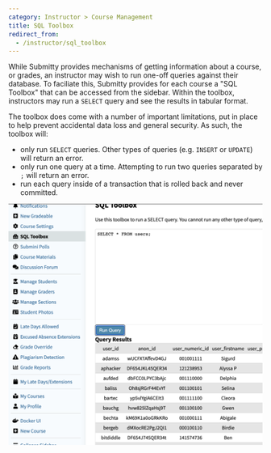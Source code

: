 ```yaml
---
category: Instructor > Course Management
title: SQL Toolbox
redirect_from:
  - /instructor/sql_toolbox
---
```


While Submitty provides mechanisms of getting information about a course, or grades, an
instructor may wish to run one-off queries against their database. To faciliate this,
Submitty provides for each course a "SQL Toolbox" that can be accessed from the
sidebar. Within the toolbox, instructors may run a `SELECT` query and see the results
in tabular format.

The toolbox does come with a number of important limitations, put in place to help
prevent accidental data loss and general security. As such, the toolbox will:

* only run `SELECT` queries. Other types of queries (e.g.
  `INSERT` or `UPDATE`) will return an error.
* only run one query at a time. Attempting to run two queries separated by `;` will
  return an error.
* run each query inside of a transaction that is rolled back and never committed.

![](/images/sql_toolbox.png)
